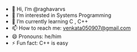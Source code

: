 - 👋 Hi, I’m @raghavarvs
- 👀 I’m interested in Systems Programming
- 🌱 I’m currently learning C , C++
- 📫 How to reach me: venkata050907@gmail.com
- 😄 Pronouns: he/him
- ⚡ Fun fact: C++ is easy

<!---
raghavarvs/raghavarvs is a ✨ special ✨ repository because its `README.md` (this file) appears on your GitHub profile.
You can click the Preview link to take a look at your changes.
--->
